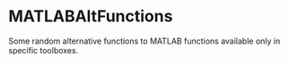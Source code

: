 # MATLABAltFunctions
Some random alternative functions to MATLAB functions available only in specific toolboxes.
